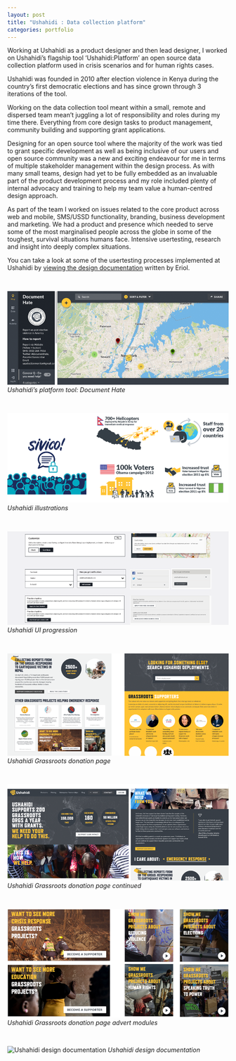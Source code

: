 ```yaml
---
layout: post
title: "Ushahidi : Data collection platform"
categories: portfolio
---
```


Working at Ushahidi as a product designer and then lead designer, I worked on Ushahidi’s flagship tool ‘Ushahidi:Platform’ an open source data collection platform used in crisis scenarios and for human rights cases.

Ushahidi was founded in 2010 after election violence in Kenya during the country’s first democratic elections and has since grown through 3 iterations of the tool.

Working on the data collection tool meant within a small, remote and dispersed team mean’t juggling a lot of responsibility and roles during my time there. Everything from core design tasks to product management, community building and supporting grant applications.

Designing for an open source tool where the majority of the work was tied to grant specific development as well as being inclusive of our users and open source community was a new and exciting endeavour for me in terms of multiple stakeholder management within the design process. As with many small teams, design had yet to be fully embedded as an invaluable part of the product development process and my role included plenty of internal advocacy and training to help my team value a human-centred design approach.

As part of the team I worked on issues related to the core product across web and mobile, SMS/USSD functionality, branding, business development and marketing. We had a product and presence which needed to serve some of the most marginalised people across the globe in some of the toughest, survival situations humans face. Intensive usertesting, research and insight into deeply complex situations.

You can take a look at some of the usertesting processes implemented at Ushahidi by [viewing the design documentation](https://docs.ushahidi.com/platform-developer-documentation/design/design-process) written by Eriol.


<br />

![Ushahidi’s platform tool: Document Hate](https://github.com/Erioldoesdesign/erioldoesdesign.github.io/blob/master/images/Ushahidi-1.png?raw=true "Ushahidi’s platform tool: Document Hate")
*Ushahidi’s platform tool: Document Hate*

<br />

![Ushahidi illustrations](https://github.com/Erioldoesdesign/erioldoesdesign.github.io/blob/master/images/Ushahidi-7.png?raw=true "Ushahidi illustrations")
*Ushahidi illustrations*

<br />

![Ushahidi UI progression](https://github.com/Erioldoesdesign/erioldoesdesign.github.io/blob/master/images/Ushahidi-5.png?raw=true "Ushahidi UI progression")
*Ushahidi UI progression*

<br />

![Ushahidi Grassroots donation page](https://github.com/Erioldoesdesign/erioldoesdesign.github.io/blob/master/images/Ushahidi-4.png?raw=true "Ushahidi Grassroots donation page")
*Ushahidi Grassroots donation page*

<br />

![Ushahidi Grassroots donation page continued](https://github.com/Erioldoesdesign/erioldoesdesign.github.io/blob/master/images/Ushahidi-3.png?raw=true "Ushahidi Grassroots donation page continued")
*Ushahidi Grassroots donation page continued*

<br />

![Ushahidi Grassroots donation page advert modules](https://github.com/Erioldoesdesign/erioldoesdesign.github.io/blob/master/images/Ushahidi-2.png?raw=true "Ushahidi Grassroots donation page advert modules")
*Ushahidi Grassroots donation page advert modules*

<br />

![Ushahidi design documentation](https://github.com/Erioldoesdesign/erioldoesdesign.github.io/blob/master/images/Ushahidi-6.png?raw=true "
Ushahidi design documentation")
*Ushahidi design documentation*



